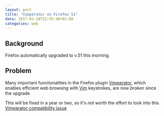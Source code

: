 ```yaml
---
layout: post
title: "Vimperator on Firefox 51"
date: 2017-01-28T22:55:40+01:00
categories: web
---
```


Background
---

Firefox automatically upgraded to v.51 this morning.

Problem
---

Many important functionalities in the Firefox plugin [Vimperator],
which enables efficient web browsing with [Vim] keystrokes, are now
*broken* since the upgrade.

This will be fixed in a year or two, so it's *not* worth the effort to
look into this [Vimperator compatibility issue][issue568]

[Vimperator]: https://addons.mozilla.org/en-US/firefox/addon/vimperator/
[Vim]: http://www.vim.org
[issue568]: https://git.io/vDUIc
